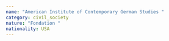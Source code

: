 ```yaml
---
name: "American Institute of Contemporary German Studies "
category: civil_society
nature: "Fondation "
nationality: USA
---
```

    